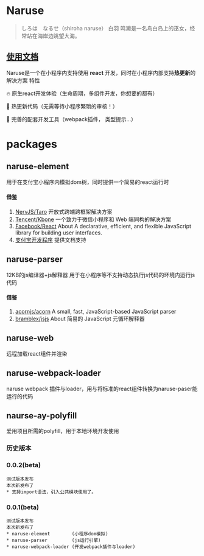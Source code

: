 # Naruse

> しろは　なるせ（shiroha naruse） 白羽 鸣濑是一名鸟白岛上的巫女，经常站在海岸边眺望大海。
## [使用文档](./doc/manual.md)

Naruse是一个在小程序内支持使用 **react** 开发，同时在小程序内部支持**热更新**的解决方案
特性

🔥   原生react开发体验（生命周期，多组件开发，你想要的都有）

🚀   热更新代码（无需等待小程序繁琐的审核！）

🧱   完善的配套开发工具（webpack插件， 类型提示...）

# packages
## naruse-element
用于在支付宝小程序内模拟dom树，同时提供一个简易的react运行时
#### 借鉴
1. [NervJS/Taro](https://github.com/NervJS/taro/tree/next/packages/taro-runtime)
   开放式跨端跨框架解决方案
2. [Tencent/Kbone](https://github.com/Tencent/kbone)
   一个致力于微信小程序和 Web 端同构的解决方案
3. [Facebook/React](https://github.com/facebook/react)
   About A declarative, efficient, and flexible JavaScript library for building user interfaces.
4. [支付宝开发程序](https://opendocs.alipay.com/mini/developer) 提供文档支持

## naruse-parser
12KB的js编译器+js解释器
用于在小程序等不支持动态执行js代码的环境内运行js代码

#### 借鉴
1. [acornjs/acorn](https://github.com/acornjs/acorn)
   A small, fast, JavaScript-based JavaScript parser
2. [bramblex/jsjs](https://github.com/bramblex/jsjs)
   About
简易的 JavaScript 元循环解释器

## naruse-web
远程加载react组件并渲染

## naruse-webpack-loader
naruse webpack 插件与loader，用与将标准的react组件转换为naruse-paser能运行的代码

## naurse-ay-polyfill
爱用项目所需的polyfill，用于本地环境开发使用







### 历史版本
### 0.0.2(beta)
    测试版本发布
    本次新发布了
    * 支持import语法，引入公共模块使用了。
### 0.0.1(beta)
    测试版本发布
    本次新发布了
    * naruse-element        (小程序dom模拟)
    * naruse-parser         (js运行引擎)
    * naruse-webpack-loader (开发webpack插件与loader)



